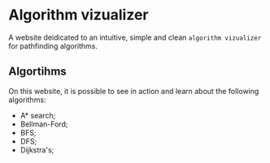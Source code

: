 # Algorithm vizualizer

A website deidicated to an intuitive, simple and clean `algorithm vizualizer` for pathfinding algorithms.

## Algortihms

On this website, it is possible to see in action and learn about the following algorithms:
- A* search;
- Bellman-Ford;
- BFS;
- DFS;
- Dijkstra's;
